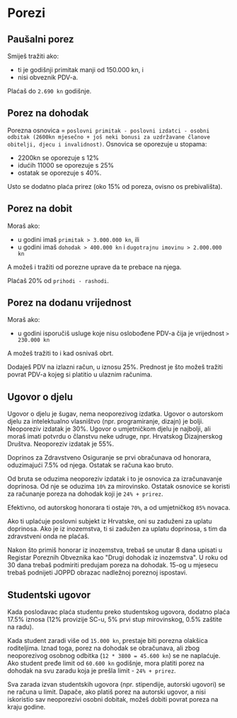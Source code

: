 # Porezi

## Paušalni porez

Smiješ tražiti ako:
* ti je godišnji primitak manji od 150.000 kn, i
* nisi obveznik PDV-a.

Plaćaš do `2.690 kn` godišnje.

## Porez na dohodak

Porezna osnovica = `poslovni primitak - poslovni izdatci - osobni odbitak (2600kn mjesečno + još neki bonusi za uzdržavane članove obitelji, djecu i invalidnost)`. Osnovica se oporezuje u stopama:
* 2200kn se oporezuje s 12%
* idućih 11000 se oporezuje s 25%
* ostatak se oporezuje s 40%.

Usto se dodatno plaća prirez (oko 15% od poreza, ovisno os prebivališta).

## Porez na dobit

Moraš ako:
* u godini imaš `primitak > 3.000.000 kn`, ili
* u godini imaš `dohodak > 400.000 kn` i `dugotrajnu imovinu > 2.000.000 kn`

A možeš i tražiti od porezne uprave da te prebace na njega.

Plaćaš 20% od `prihodi - rashodi`.

## Porez na dodanu vrijednost

Moraš ako:
* u godini isporučiš usluge koje nisu oslobođene PDV-a čija je vrijednost `> 230.000 kn`

A možeš tražiti to i kad osnivaš obrt.

Dodaješ PDV na izlazni račun, u iznosu 25%. Prednost je što možeš tražiti povrat PDV-a kojeg si platitio u ulaznim računima.

## Ugovor o djelu

Ugovor o djelu je šugav, nema neoporezivog izdatka.
Ugovor o autorskom djelu za intelektualno vlasništvo (npr. programiranje, dizajn) je bolji. Neoporeziv izdatak je 30%.
Ugovor o umjetničkom djelu je najbolji, ali moraš imati potvrdu o članstvu neke udruge, npr. Hrvatskog Dizajnerskog Društva. Neoporeziv izdatak je 55%.

Doprinos za Zdravstveno Osiguranje se prvi obračunava od honorara, oduzimajući 7.5% od njega. Ostatak se računa kao bruto.

Od bruta se oduzima neoporeziv izdatak i to je osnovica za izračunavanje doprinosa. Od nje se oduzima `10%` za mirovinsko. Ostatak osnovice se koristi za računanje poreza na dohodak koji je `24% + prirez`.

Efektivno, od autorskog honorara ti ostaje `70%`, a od umjetničkog `85%` novaca.

Ako ti uplaćuje poslovni subjekt iz Hrvatske, oni su zaduženi za uplatu doprinosa. Ako je iz inozemstva, ti si zadužen za uplatu doprinosa, s tim da zdravstveni onda ne plaćaš.

Nakon što primiš honorar iz inozemstva, trebaš se unutar 8 dana upisati u Registar Poreznih Obveznika kao "Drugi dohodak iz inozemstva". U roku od 30 dana trebaš podmiriti predujam poreza na dohodak. 15-og u mjesecu trebaš podnijeti JOPPD obrazac nadležnoj poreznoj ispostavi.

## Studentski ugovor

Kada poslodavac plaća studentu preko studentskog ugovora, dodatno plaća 17.5% iznosa (12% provizije SC-u, 5% prvi stup mirovinskog, 0.5% zaštite na radu).

Kada student zaradi više od `15.000 kn`, prestaje biti porezna olakšica roditeljima. Iznad toga, porez na dohodak se obračunava, ali zbog neoporezivog osobnog odbitka (`12 * 3800 = 45.600 kn`) se ne naplaćuje. Ako student pređe limit od `60.600 kn` godišnje, mora platiti porez na dohodak na svu zaradu koja je prešla limit - `24% + prirez`.

Sva zarada izvan studentskih ugovora (npr. stipendije, autorski ugovori) se ne računa u limit. Dapače, ako platiš porez na autorski ugovor, a nisi iskoristio sav neoporezivi osobni dobitak, možeš dobiti povrat poreza na kraju godine.

